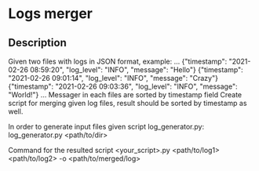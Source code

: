 # Logs merger #

## Description ##
Given two files with logs in JSON format, example:
…
{"timestamp": "2021-02-26 08:59:20", "log_level": "INFO", "message": "Hello"}
{"timestamp": "2021-02-26 09:01:14", "log_level": "INFO", "message": "Crazy"}
{"timestamp": "2021-02-26 09:03:36", "log_level": "INFO", "message": "World!"}
…
Messager in each files are sorted by timestamp field
Create script for merging given log files, result should be sorted by timestamp as well.

In order to generate input files given script log_generator.py:
log_generator.py <path/to/dir>

Command for the resulted script
<your_script>.py <path/to/log1> <path/to/log2> -o <path/to/merged/log>
